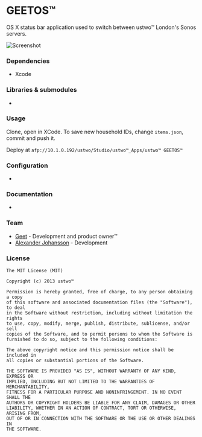 # GEETOS™

OS X status bar application used to switch between ustwo™ London's Sonos servers.

![Screenshot](https://github.com/ustwo/geetos-osx/blob/master/doc/screenshot-1.png?raw=true)

### Dependencies 

* Xcode

### Libraries & submodules

 -

### Usage

Clone, open in XCode. To save new household IDs, change `items.json`, commit and push it.

Deploy at `afp://10.1.0.192/ustwo/Studio/ustwo™_Apps/ustwo™ GEETOS™`

### Configuration

 -

### Documentation

 -

### Team

* [Geet](https://github.com/geetustwo) - Development and product owner™
* [Alexander Johansson](https://github.com/KATT) - Development



### License 

    The MIT License (MIT)
    
    Copyright (c) 2013 ustwo™
    
    Permission is hereby granted, free of charge, to any person obtaining a copy
    of this software and associated documentation files (the "Software"), to deal
    in the Software without restriction, including without limitation the rights
    to use, copy, modify, merge, publish, distribute, sublicense, and/or sell
    copies of the Software, and to permit persons to whom the Software is
    furnished to do so, subject to the following conditions:
    
    The above copyright notice and this permission notice shall be included in
    all copies or substantial portions of the Software.
    
    THE SOFTWARE IS PROVIDED "AS IS", WITHOUT WARRANTY OF ANY KIND, EXPRESS OR
    IMPLIED, INCLUDING BUT NOT LIMITED TO THE WARRANTIES OF MERCHANTABILITY,
    FITNESS FOR A PARTICULAR PURPOSE AND NONINFRINGEMENT. IN NO EVENT SHALL THE
    AUTHORS OR COPYRIGHT HOLDERS BE LIABLE FOR ANY CLAIM, DAMAGES OR OTHER
    LIABILITY, WHETHER IN AN ACTION OF CONTRACT, TORT OR OTHERWISE, ARISING FROM,
    OUT OF OR IN CONNECTION WITH THE SOFTWARE OR THE USE OR OTHER DEALINGS IN
    THE SOFTWARE.
